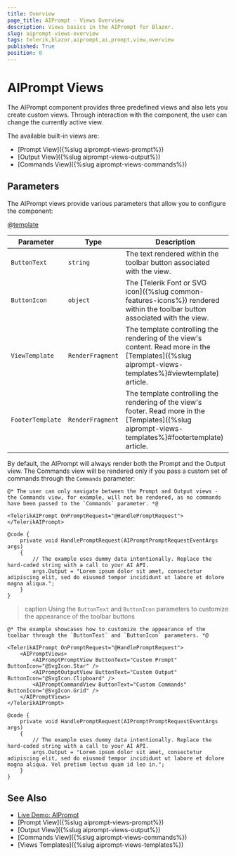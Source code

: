 ```yaml
---
title: Overview
page_title: AIPrompt - Views Overview
description: Views basics in the AIPrompt for Blazor.
slug: aiprompt-views-overview
tags: telerik,blazor,aiprompt,ai,prompt,view,overview
published: True
position: 0
---
```


# AIPrompt Views

The AIPrompt component provides three predefined views and also lets you create custom views. Through interaction with the component, the user can change the currently active view.

The available built-in views are:

* [Prompt View]({%slug aiprompt-views-prompt%})
* [Output View]({%slug aiprompt-views-output%})
* [Commands View]({%slug aiprompt-views-commands%})

## Parameters

The AIPrompt views provide various parameters that allow you to configure the component:

@[template](/_contentTemplates/common/parameters-table-styles.md#table-layout)

| Parameter | Type | Description |
| --- | --- | --- |
| `ButtonText` | `string` | The text rendered within the toolbar button associated with the view. |
| `ButtonIcon` | `object` | The [Telerik Font or SVG icon]({%slug common-features-icons%}) rendered within the toolbar button associated with the view. |
| `ViewTemplate` | `RenderFragment` | The template controlling the rendering of the view's content. Read more in the [Templates]({%slug aiprompt-views-templates%}#viewtemplate) article. |
| `FooterTemplate` | `RenderFragment` | The template controlling the rendering of the view's footer. Read more in the [Templates]({%slug aiprompt-views-templates%}#footertemplate) article. |

By default, the AIPrompt will always render both the Prompt and the Output view. The Commands view will be rendered only if you pass a custom set of commands through the `Commands` parameter:


````CSHTML
@* The user can only navigate between the Prompt and Output views - the Commands view, for example, will not be rendered, as no commands have been passed to the `Commands` parameter. *@

<TelerikAIPrompt OnPromptRequest="@HandlePromptRequest"></TelerikAIPrompt>

@code {
    private void HandlePromptRequest(AIPromptPromptRequestEventArgs args)
    {
        // The example uses dummy data intentionally. Replace the hard-coded string with a call to your AI API.
        args.Output = "Lorem ipsum dolor sit amet, consectetur adipiscing elit, sed do eiusmod tempor incididunt ut labore et dolore magna aliqua.";
    }
}
````

>caption Using the `ButtonText` and `ButtonIcon` parameters to customize the appearance of the toolbar buttons


````CSHTML
@* The example showcases how to customize the appearance of the toolbar through the `ButtonText` and `ButtonIcon` parameters. *@

<TelerikAIPrompt OnPromptRequest="@HandlePromptRequest">
    <AIPromptViews>
        <AIPromptPromptView ButtonText="Custom Prompt" ButtonIcon="@SvgIcon.Star" />
        <AIPromptOutputView ButtonText="Custom Output" ButtonIcon="@SvgIcon.Clipboard" />
        <AIPromptCommandView ButtonText="Custom Commands" ButtonIcon="@SvgIcon.Grid" />
    </AIPromptViews>
</TelerikAIPrompt>

@code {
    private void HandlePromptRequest(AIPromptPromptRequestEventArgs args)
    {
        // The example uses dummy data intentionally. Replace the hard-coded string with a call to your AI API.
        args.Output = "Lorem ipsum dolor sit amet, consectetur adipiscing elit, sed do eiusmod tempor incididunt ut labore et dolore magna aliqua. Vel pretium lectus quam id leo in.";
    }
}
````

## See Also

  * [Live Demo: AIPrompt](https://demos.telerik.com/blazor-ui/aiprompt/overview)
  * [Prompt View]({%slug aiprompt-views-prompt%})
  * [Output View]({%slug aiprompt-views-output%})
  * [Commands View]({%slug aiprompt-views-commands%})
  * [Views Templates]({%slug aiprompt-views-templates%})

